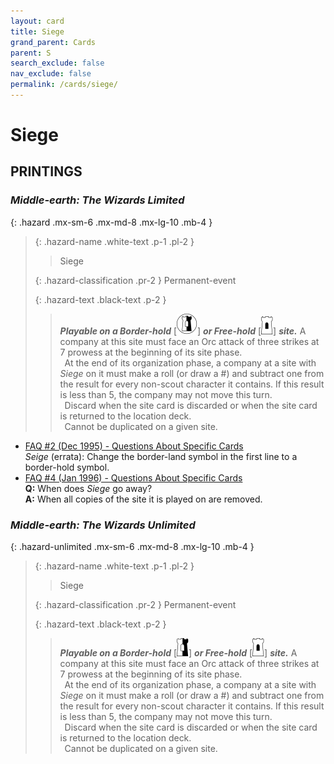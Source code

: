 ```yaml
---
layout: card
title: Siege
grand_parent: Cards
parent: S
search_exclude: false
nav_exclude: false
permalink: /cards/siege/
---
```


# Siege


## PRINTINGS


### _Middle-earth: The Wizards Limited_

{: .hazard .mx-sm-6 .mx-md-8 .mx-lg-10 .mb-4 }
> {: .hazard-name .white-text .p-1 .pl-2 }
> > <div class="hazard-mp"></div>
> > <div class="card-name">Siege</div>
>
> {: .hazard-classification .pr-2 }
> Permanent-event
>
> {: .hazard-text .black-text .p-2 }
> > ***Playable on a Border-hold*** <nobr>[<img src="/assets/images/border-land.svg">]</nobr> ***or Free-hold*** <nobr>[<img src="/assets/images/free-hold.svg">]</nobr> ***site.*** A company at this site must face an Orc attack of three strikes at 7 prowess at the beginning of its site phase. <br>&ensp;At the end of its organization phase, a company at a site with _Siege_ on it must make a roll (or draw a #) and subtract one from the result for every non-scout character it contains. If this result is less than 5, the company may not move this turn. <br>&ensp;Discard when the site card is discarded or when the site card is returned to the location deck. <br>&ensp;Cannot be duplicated on a given site. 
>

 - [FAQ #2 (Dec 1995) - Questions About Specific Cards](/original/rulings/faq-2/#questions-about-specific-cards)<br>_Seige_ (errata): Change the border-land symbol in the first line to a border-hold symbol.
 - [FAQ #4 (Jan 1996) - Questions About Specific Cards](/original/rulings/faq-4/#questions-about-specific-cards)<br>**Q:** When does _Siege_ go away?<br>**A:** When all copies of the site it is played on are removed.

### _Middle-earth: The Wizards Unlimited_

{: .hazard-unlimited .mx-sm-6 .mx-md-8 .mx-lg-10 .mb-4 }
> {: .hazard-name .white-text .p-1 .pl-2 }
> > <div class="hazard-mp"></div>
> > <div class="card-name">Siege</div>
>
> {: .hazard-classification .pr-2 }
> Permanent-event
>
> {: .hazard-text .black-text .p-2 }
> > ***Playable on a Border-hold*** <nobr>[<img src="/assets/images/border-hold.svg">]</nobr> ***or Free-hold*** <nobr>[<img src="/assets/images/free-hold.svg">]</nobr> ***site.*** A company at this site must face an Orc attack of three strikes at 7 prowess at the beginning of its site phase. <br>&ensp;At the end of its organization phase, a company at a site with _Siege_ on it must make a roll (or draw a #) and subtract one from the result for every non-scout character it contains. If this result is less than 5, the company may not move this turn. <br>&ensp;Discard when the site card is discarded or when the site card is returned to the location deck. <br>&ensp;Cannot be duplicated on a given site. 
>
